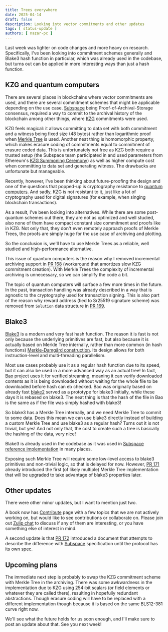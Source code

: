 ```yaml
---
title: Trees everywhere
date: 2025-04-14
draft: false
description: Looking into vector commitments and other updates
tags: [ status-update ]
authors: [ nazar-pc ]
---
```


Last week was lighter on code changes and more heavy on research. Specifically, I've been looking into commitment
schemes generally and Blake3 hash function in particular, which was already used in the codebase, but turns out can be
applied in more interesting ways than just a hash function.

<!--more-->

## KZG and quantum computers

There are several places in blockchains where vector commitments are used, and there are several commitment schemes
that might be applicable depending on the use case. [Subspace] being Proof-of-Archival-Storage consensus, required a way
to commit to the archival history of the blockchain among other things, where [KZG] commitments were used.

[Subspace]: https://subspace.github.io/protocol-specs/docs/protocol_specifications

[KZG]: https://iacr.org/archive/asiacrypt2010/6477178/6477178.pdf

KZG feels magical: it allows committing to data set with both commitment and a witness being fixed size (48 bytes)
rather than logarithmic proof when [Merkle Tree] is used. Another neat thing is homomorphic property, which makes
erasure coding of commitments equal to commitment of erasure coded data. This is unfortunately not free as KZG both
require a trusted setup (the Subspace team participated in and used parameters from Ethereum's [KZG Summoning Ceremony])
as well as higher compute cost when committing to data set and generating witness. The drawbacks are unfortunate but
manageable.

[Merkle Tree]: https://wikipedia.org/wiki/Merkle_tree

[KZG Summoning Ceremony]: https://ceremony.ethereum.org/

Recently, however, I've been thinking about future-proofing the design and one of the questions that popped-up is
cryptography resistance to [quantum computers]. And sadly, KZG is not resistant to it, just like a lot of cryptography
used for digital signatures (for example, when singing blockchain transactions).

[quantum computers]: https://en.wikipedia.org/wiki/Quantum_computing

As a result, I've been looking into alternatives. While there are some post-quantum schemes out there, they are not as
optimized and well studied, also none of them have compact constant size commitment and proofs like in KZG. Not only
that, they don't even remotely approach proofs of Merkle Trees, the proofs are simply huge for the use case of archiving
and plotting.

So the conclusion is, we'll have to use Merkle Trees as a reliable, well studied and high-performance alternative.

This issue of quantum computers is the reason why I removed incremental archiving support in [PR 168] (workaround that
amortizes slow KZG commitment creation). With Merkle Trees the complexity of incremental archiving is unnecessary, so we
can simplify the code a bit.

[PR 168]: https://github.com/nazar-pc/abundance/pull/168

The topic of quantum computers will surface a few more times in the future. In the past, transaction handling was
already described in a way that is agnostic to the cryptography used for transaction signing. This is also part of the
reason why reward address (tied to Sr25519 signature scheme) was removed from `Solution` data structure in [PR 169].

[PR 169]: https://github.com/nazar-pc/abundance/pull/169

## Blake3

[Blake3] is a modern and very fast hash function. The reason it is fast is not only because the underlying primitives
are fast, but also because it is actually based on Merkle Tree internally, rather than more common (in hash functions)
[Merkle-Damgård construction]. Its design allows for both instruction-level and multi-threading parallelism.

[Blake3]: https://github.com/BLAKE3-team/BLAKE3

[Merkle-Damgård construction]: https://en.wikipedia.org/wiki/Merkle-Damg%C3%A5rd_construction

Most use cases probably use it as a regular hash function due to its speed, but it can also be used in a more advanced
way as an actual tree! In fact, [Bao] project uses it for verified streaming, meaning it can verify downloaded contents
as it is being downloaded without waiting for the whole file to be downloaded before hash can eb checked. Bao was
originally based on already fast [blake2] served as a prototype for blake3 initially, while these days it is rebased on
blake3. The neat thing is that the hash of the file in Bao is the same as if the file was simply hashed with blake3!

[bao]: https://github.com/oconnor663/bao

[blake2]: https://www.blake2.net/

So blake3 has a Merkle Tree internally, and we need Merkle Tree to commit to some data. Does this mean we can use blake3
directly instead of building a custom Merkle Tree and use blake3 as a regular hash? Turns out it is not trivial, but
yes! And not only that, the cost to create such a tree is basically the hashing of the data, very nice!

Blake3 is already used in the codebase as it was used in [Subspace reference implementation] in many places.

[Subspace reference implementation]: https://github.com/autonomys/subspace

Exposing such Merkle Tree will require some low-level access to blake3 primitives and non-trivial logic, so that is
delayed for now. However, [PR 171] already introduced the first (of likely multiple) Merkle Tree implementation that
will be upgraded to take advantage of blake3 properties later.

[PR 171]: https://github.com/nazar-pc/abundance/pull/171

## Other updates

There were other minor updates, but I want to mention just two.

A book now has [Contribute] page with a few topics that we are not actively working on, but would like to see
contributions or collaborate on. Please join out [Zulip chat] to discuss if any of them are interesting, or you have
something else of interest in mind.

[Contribute]: /book/Contribute.html

[Zulip chat]: https://abundance.zulipchat.com/

A second update is that [PR 172] introduced a document that attempts to describe the difference with [Subspace]
specification until the protocol has its own spec.

[PR 172]: https://github.com/nazar-pc/abundance/pull/172

## Upcoming plans

The immediate next step is probably to swap the KZG commitment scheme with Merkle Tree in the archiving. There was some
awkwardness in the implementation due to KZG using 254-bit scalars (or field elements or whatever they are called
there), resulting in hopefully redundant abstractions. Though erasure coding will have to be replaced with a different
implementation though because it is based on the same BLS12-381 curve right now.

We'll see what the future holds for us soon enough, and I'll make sure to post an update about that. See you next week! 
